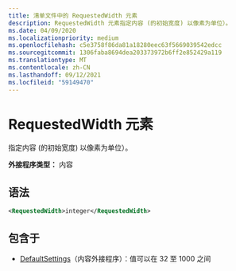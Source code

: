 ```yaml
---
title: 清单文件中的 RequestedWidth 元素
description: RequestedWidth 元素指定内容 (的初始宽度) 以像素为单位）。
ms.date: 04/09/2020
ms.localizationpriority: medium
ms.openlocfilehash: c5e3758f86da81a18280eec63f5669039542edcc
ms.sourcegitcommit: 1306faba8694dea203373972b6ff2e852429a119
ms.translationtype: MT
ms.contentlocale: zh-CN
ms.lasthandoff: 09/12/2021
ms.locfileid: "59149470"
---
```

# <a name="requestedwidth-element"></a>RequestedWidth 元素

指定内容 (的初始宽度) 以像素为单位）。

**外接程序类型：** 内容

## <a name="syntax"></a>语法

```XML
<RequestedWidth>integer</RequestedWidth>
```

## <a name="contained-in"></a>包含于

- [DefaultSettings](defaultsettings.md)（内容外接程序）：值可以在 32 至 1000 之间
